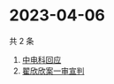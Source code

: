 # 2023-04-06

共 2 条

<!-- BEGIN -->
<!-- 最后更新时间 Thu Apr 06 2023 00:13:59 GMT+0800 (China Standard Time) -->

1. [中电科回应](https://www.zhihu.com/search?q=中电科回应)
1. [翟欣欣案一审宣判](https://www.zhihu.com/search?q=翟欣欣案一审宣判)

<!-- END -->
